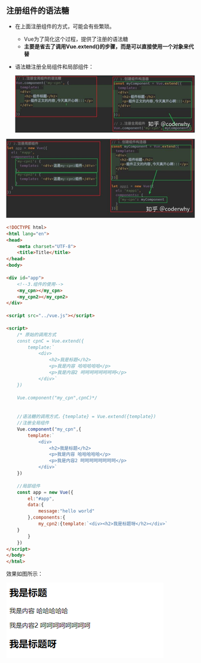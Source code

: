 ## 注册组件的语法糖

- 在上面注册组件的方式，可能会有些繁琐。

  - Vue为了简化这个过程，提供了注册的语法糖
  - **主要是省去了调用Vue.extend()的步骤，而是可以直接使用一个对象来代替**

- 语法糖注册全局组件和局部组件：

  ![image-20210821173239545](image/image-20210821173239545.png)

![image-20210821173401495](image/image-20210821173401495.png)

```html
<!DOCTYPE html>
<html lang="en">
<head>
    <meta charset="UTF-8">
    <title>Title</title>
</head>
<body>

<div id="app">
    <!--3.组件的使用-->
    <my_cpn></my_cpn>
    <my_cpn2></my_cpn2>
</div>

<script src="../vue.js"></script>

<script>
    /* 原始的调用方式
    const cpnC = Vue.extend({
        template:`
            <div>
                <h2>我是标题</h2>
                <p>我是内容 哈哈哈哈哈</p>
                <p>我是内容2 呵呵呵呵呵呵呵呵</p>
            </div>`
    })

    Vue.component("my_cpn",cpnC)*/


    //语法糖的调用方式，{template} = Vue.extend({template})
    //注册全局组件
    Vue.component("my_cpn",{
        template:`
            <div>
                <h2>我是标题</h2>
                <p>我是内容 哈哈哈哈哈</p>
                <p>我是内容2 呵呵呵呵呵呵呵呵</p>
            </div>`
    })

	//局部组件
    const app = new Vue({
        el:"#app",
        data:{
            message:"hello world"
        },components:{
            my_cpn2:{template:`<div><h2>我是标题呀</h2></div>`
    }
        }
    })
</script>
</body>
</html>
```

效果如图所示：

![企业微信截图_20210821174039](image/企业微信截图_20210821174039.png)